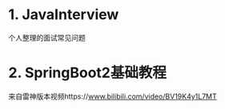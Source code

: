 # 1. JavaInterview
 个人整理的面试常见问题

# 2. SpringBoot2基础教程

来自雷神版本视频https://www.bilibili.com/video/BV19K4y1L7MT

